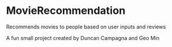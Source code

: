 # MovieRecommendation
Recommends movies to people based on user inputs and reviews

A fun small project created by Duncan Campagna and Geo Min
